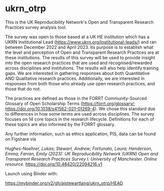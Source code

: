 # ukrn_otrp
This is the UK Reproducibility Network's Open and Transparent Research Practices survey analysis tool.

The survey was open to those based at a UK HE institution which has a UKRN Institutional Lead (https://www.ukrn.org/institutional-leads/) and ran between December 2022 and April 2023. Its purpose is to establish what the level and perception of Open and Transparent Research Practices are at these institutions. The results of this survey will be used to provide insight into the open research practices that are used and recognised/rewarded across disciplines and institutions. The results will also help identify training gaps. We are interested in gathering responses about both Quantitative AND Qualitative research practices. Additionally, we are interested in responses from both those who already use open research practices, and those that do not.

The practices are defined as those in the FORRT Community-Sourced Glossary of Open Scholarship Terms (https://forrt.org/glossary/; https://doi.org/10.1038/s41562-021-01269-4). We chose this standard due to differences in how some terms are used across disciplines. 
The survey focuses on 14 core topics in the research lifecycle. Definitions for each of these topics are also informed by the FORRT glossary.

Any further information, such as ethics application, PIS, data can be found on Figshare via 

_Hughes-Noehrer, Lukas; Stewart, Andrew; Fortunato, Laura; Henderson, Emma; Farran, Emily (2023): UK Reproducibility Network (UKRN) Open and Transparent Research Practices Survey I. University of Manchester. Online resource._ https://doi.org/10.48420/22094216.v1

Launch using Binder with: 

https://mybinder.org/v2/gh/ajstewartlang/ukrn_otrp/HEAD
